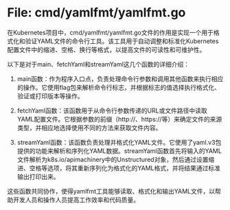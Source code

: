 # File: cmd/yamlfmt/yamlfmt.go

在Kubernetes项目中，cmd/yamlfmt/yamlfmt.go文件的作用是实现一个用于格式化和验证YAML文件的命令行工具。该工具用于自动调整和标准化Kubernetes配置文件中的缩进、空格、换行等格式，以提高文件的可读性和可维护性。

以下是对于main、fetchYaml和streamYaml这几个函数的详细介绍：

1. main函数：作为程序入口点，负责处理命令行参数和调用其他函数来执行相应的操作。它使用flag包来解析命令行标志，并根据标志的值选择执行格式化、验证或打印版本等操作。

2. fetchYaml函数：该函数用于从命令行参数传递的URL或文件路径中读取YAML配置文件。它根据参数的前缀（http://、https://等）来确定文件的来源类型，并相应地选择使用不同的方法来获取文件内容。

3. streamYaml函数：该函数负责处理并格式化YAML文件。它使用了yaml.v3包提供的功能来解析和序列化YAML数据。streamYaml函数首先将输入的YAML文件解析为k8s.io/apimachinery中的Unstructured对象，然后通过设置缩进、空格等选项，将其重新序列化为格式化的YAML格式，并将结果通过标准输出打印出来。

这些函数共同协作，使得yamlfmt工具能够读取、格式化和输出YAML文件，以帮助开发人员和操作人员提高工作效率和代码质量。


